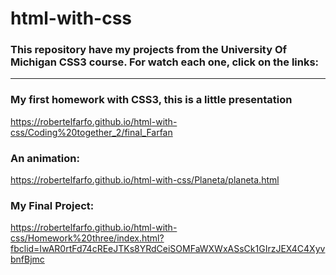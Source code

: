 # html-with-css
### This repository have my projects from the University Of Michigan CSS3 course. For watch each one, click on the links:
<hr>

### My first homework with CSS3, this is a little presentation

https://robertelfarfo.github.io/html-with-css/Coding%20together_2/final_Farfan

### An animation:

https://robertelfarfo.github.io/html-with-css/Planeta/planeta.html

### My Final Project:

https://robertelfarfo.github.io/html-with-css/Homework%20three/index.html?fbclid=IwAR0rtFd74cREeJTKs8YRdCeiSOMFaWXWxASsCk1GIrzJEX4C4XyvbnfBjmc
